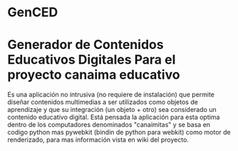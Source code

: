 GenCED
======

Generador de Contenidos Educativos Digitales Para el proyecto canaima educativo
=======
Es una aplicación no intrusiva (no requiere de instalación) que permite diseñar contenidos multimedias a ser utilizados como objetos de aprendizaje y que su integración (un objeto + otro) sea considerado un contenido educativo digital.  Está pensada la aplicación para esta optima dentro de los computadores denominados "canaimitas" y se basa en codigo python mas pywebkit (bindin de python para webkit) como motor de renderizado, para mas información vista en wiki del proyecto.
